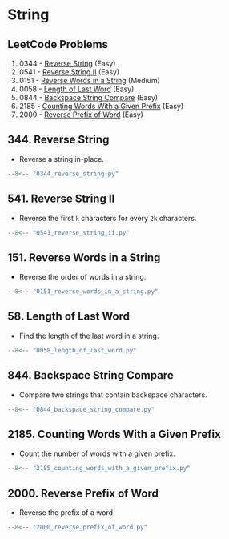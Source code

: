 # String

## LeetCode Problems

1. 0344 - [Reverse String](https://leetcode.com/problems/reverse-string/) (Easy)
2. 0541 - [Reverse String II](https://leetcode.com/problems/reverse-string-ii/) (Easy)
3. 0151 - [Reverse Words in a String](https://leetcode.com/problems/reverse-words-in-a-string/) (Medium)
4. 0058 - [Length of Last Word](https://leetcode.com/problems/length-of-last-word/) (Easy)
5. 0844 - [Backspace String Compare](https://leetcode.com/problems/backspace-string-compare/) (Easy)
6. 2185 - [Counting Words With a Given Prefix](https://leetcode.com/problems/counting-words-with-a-given-prefix/) (Easy)
7. 2000 - [Reverse Prefix of Word](https://leetcode.com/problems/reverse-prefix-of-word/) (Easy)

## 344. Reverse String

-   Reverse a string in-place.

```python
--8<-- "0344_reverse_string.py"
```

## 541. Reverse String II

-   Reverse the first `k` characters for every `2k` characters.

```python
--8<-- "0541_reverse_string_ii.py"
```

## 151. Reverse Words in a String

-   Reverse the order of words in a string.

```python
--8<-- "0151_reverse_words_in_a_string.py"
```

## 58. Length of Last Word

-   Find the length of the last word in a string.

```python
--8<-- "0058_length_of_last_word.py"
```

## 844. Backspace String Compare

-   Compare two strings that contain backspace characters.

```python
--8<-- "0844_backspace_string_compare.py"
```

## 2185. Counting Words With a Given Prefix

-   Count the number of words with a given prefix.

```python
--8<-- "2185_counting_words_with_a_given_prefix.py"
```

## 2000. Reverse Prefix of Word

-   Reverse the prefix of a word.

```python
--8<-- "2000_reverse_prefix_of_word.py"
```
